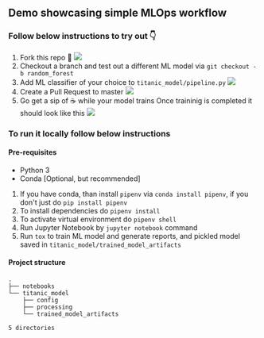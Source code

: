 ## Demo showcasing simple MLOps workflow

### Follow below instructions to try out 👇

1. Fork this repo 🍴
![](https://i.imgur.com/3fjO1eA.png)
2. Checkout a branch and test out a different ML model via `git checkout -b random_forest` 
3. Add ML classifier of your choice to `titanic_model/pipeline.py`
![](https://i.imgur.com/jiDyhmW.png)
4. Create a Pull Request to master
![](https://i.imgur.com/yhUaqXu.png)
5. Go get a sip of ☕ while your model trains
Once traininig is completed it should look like this
![](https://i.imgur.com/4NWGQXp.gif)

### To run it locally follow below instructions

#### Pre-requisites

- Python 3
- Conda [Optional, but recommended]

1. If you have conda, than install `pipenv` via `conda install pipenv`, if you don't just do `pip install pipenv`
2. To install dependencies do `pipenv install`
3. To activate virtual environment do `pipenv shell`
4. Run Jupyter Notebook by `jupyter notebook` command
5. Run `tox` to train ML model and generate reports, and pickled model saved in `titanic_model/trained_model_artifacts`

#### Project structure
```
.
├── notebooks
└── titanic_model
    ├── config
    ├── processing
    └── trained_model_artifacts

5 directories
```
